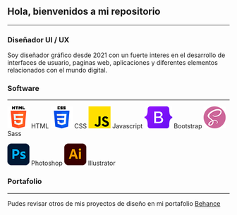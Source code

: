 ## Hola, bienvenidos a mi repositorio
***

### Diseñador UI / UX 

Soy diseñador gráfico desde 2021 con un fuerte interes en el desarrollo de interfaces de usuario, paginas web, aplicaciones y diferentes elementos relacionados con el mundo digital.

### Software
***

![logo html](/img/html-5.png) HTML ![logo css](/img/css-3.png) CSS ![logo js](/img/js.png) Javascript ![logo js](/img/bootstrap.png) Bootstrap ![logo js](/img/sass.png) Sass 

![logo js](/img/photoshop.png) Photoshop ![logo js](/img/ilustrador.png) Illustrator

### Portafolio
***
Pudes revisar otros de mis proyectos de diseño en mi portafolio 
[Behance](https://www.behance.net/davidyela)





